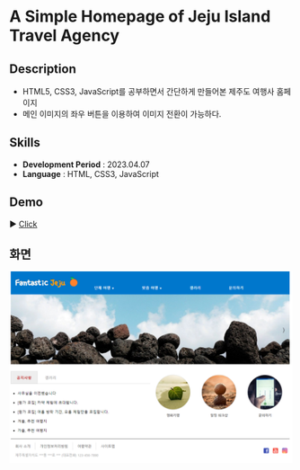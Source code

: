 # A Simple Homepage of Jeju Island Travel Agency

## Description

- HTML5, CSS3, JavaScript를 공부하면서 간단하게 만들어본 제주도 여행사 홈페이지
- 메인 이미지의 좌우 버튼을 이용하여 이미지 전환이 가능하다.

## Skills

- **Development Period** : 2023.04.07
- **Language** : HTML, CSS3, JavaScript

## Demo

▶️ [Click](https://starrykss.github.io/Practices/SimpleWebPage/index.html)

## 화면

![웹 페이지 화면](picture.png)
